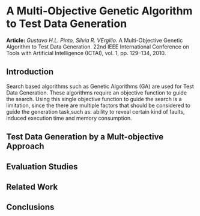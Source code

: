 # A Multi-Objective Genetic Algorithm to Test Data Generation
**Article:**
*Gustavo  H.L. Pinto, Silvia R. VErgilio*. A Multi-Objective Genetic Algorithm to Test Data Generation. 22nd IEEE International Conference on Tools with Artificial Intelligence (ICTAI),  vol. 1, pp. 129–134, 2010.

## Introduction
Search based algorithms such as Genetic Algorithms (GA) are used for Test Data Generation.
These algorithms require an objective function to guide the search.
Using this single objective function to guide the search is a limitation, since the there are multiple factors that should be considered to guide the generation task,such as: ability to reveal certain kind of faults, induced execution time and memory consumption.

## Test Data Generation by a Mult-objective Approach

## Evaluation Studies

## Related Work

## Conclusions

